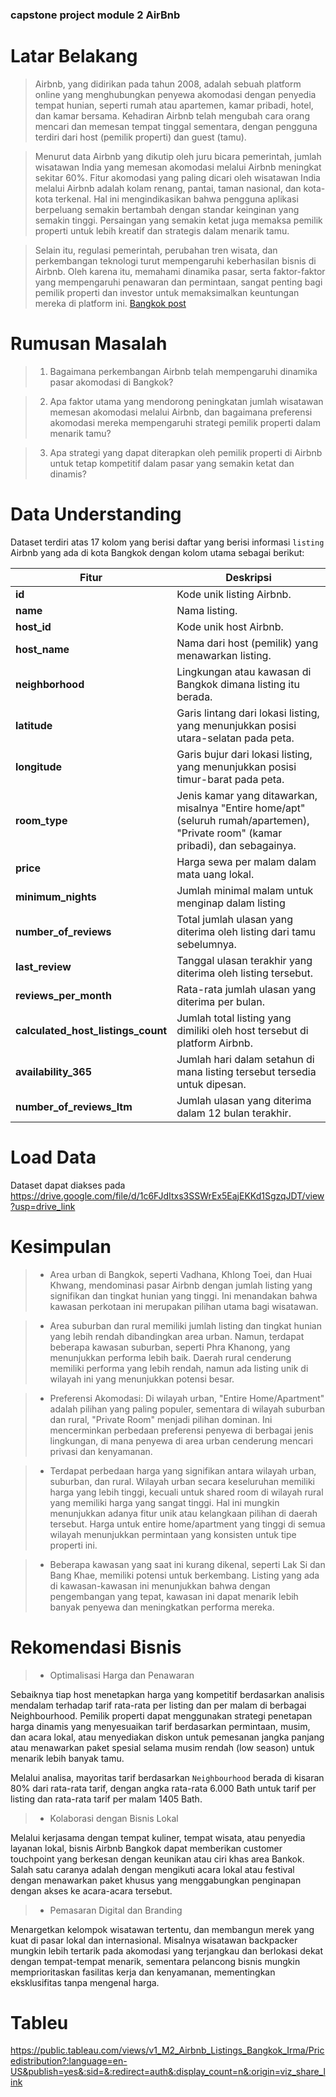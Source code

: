 ### capstone project module 2 AirBnb

# **Latar Belakang**

> Airbnb, yang didirikan pada tahun 2008, adalah sebuah platform online yang menghubungkan penyewa akomodasi dengan penyedia tempat hunian, seperti rumah atau apartemen, kamar pribadi, hotel, dan kamar bersama. Kehadiran Airbnb telah mengubah cara orang mencari dan memesan tempat tinggal sementara, dengan pengguna terdiri dari host (pemilik properti) dan guest (tamu).

> Menurut data Airbnb yang dikutip oleh juru bicara pemerintah, jumlah wisatawan India yang memesan akomodasi melalui Airbnb meningkat sekitar 60%. Fitur akomodasi yang paling dicari oleh wisatawan India melalui Airbnb adalah kolam renang, pantai, taman nasional, dan kota-kota terkenal. Hal ini mengindikasikan bahwa pengguna aplikasi berpeluang semakin bertambah dengan standar keinginan yang semakin tinggi. Persaingan yang semakin ketat juga memaksa pemilik properti untuk lebih kreatif dan strategis dalam menarik tamu.

> Selain itu, regulasi pemerintah, perubahan tren wisata, dan perkembangan teknologi turut mempengaruhi keberhasilan bisnis di Airbnb. Oleh karena itu, memahami dinamika pasar, serta faktor-faktor yang mempengaruhi penawaran dan permintaan, sangat penting bagi pemilik properti dan investor untuk memaksimalkan keuntungan mereka di platform ini.
[Bangkok post](https://www.bangkokpost.com/business/general/2803770/indians-airbnb-bookings-in-thailand-soar)

# **Rumusan Masalah**

>1.  Bagaimana perkembangan Airbnb telah mempengaruhi dinamika pasar akomodasi di Bangkok?

>2. Apa faktor utama yang mendorong peningkatan jumlah wisatawan memesan akomodasi melalui Airbnb, dan bagaimana preferensi akomodasi mereka mempengaruhi strategi pemilik properti dalam menarik tamu?

>3. Apa strategi yang dapat diterapkan oleh pemilik properti di Airbnb untuk tetap kompetitif dalam pasar yang semakin ketat dan dinamis?

# **Data Understanding**
Dataset terdiri atas 17 kolom yang berisi daftar yang berisi informasi `listing` Airbnb yang ada di kota Bangkok dengan kolom utama sebagai berikut:

| **Fitur**                          | **Deskripsi**                            |
|------------------------------------|------------------------------------------|
| **id**                             | Kode unik listing Airbnb.|
| **name**                           | Nama listing.|
| **host_id**                        | Kode unik host Airbnb.                 |
| **host_name**                      | Nama dari host (pemilik) yang menawarkan listing.                     |
| **neighborhood**                   | Lingkungan atau kawasan di Bangkok dimana listing itu berada. |
| **latitude**                       | Garis lintang dari lokasi listing, yang menunjukkan posisi utara-selatan pada peta.                              |
| **longitude**                      | Garis bujur dari lokasi listing, yang menunjukkan posisi timur-barat pada peta.                               |
| **room_type**                      | Jenis kamar yang ditawarkan, misalnya "Entire home/apt" (seluruh rumah/apartemen), "Private room" (kamar pribadi), dan sebagainya. |
| **price**                          | Harga sewa per malam dalam mata uang lokal.|
| **minimum_nights**                 | Jumlah minimal malam untuk menginap dalam listing |
| **number_of_reviews**              | Total jumlah ulasan yang diterima oleh listing dari tamu sebelumnya. |
| **last_review**                    | Tanggal ulasan terakhir yang diterima oleh listing tersebut. |
|**reviews_per_month** | Rata-rata jumlah ulasan yang diterima per bulan.|
| **calculated_host_listings_count** | Jumlah total listing yang dimiliki oleh host tersebut di platform Airbnb.|
| **availability_365**               |  Jumlah hari dalam setahun di mana listing tersebut tersedia untuk dipesan.|
| **number_of_reviews_ltm**          | Jumlah ulasan yang diterima dalam 12 bulan terakhir. |

# **Load Data**
Dataset dapat diakses pada https://drive.google.com/file/d/1c6FJdItxs3SSWrEx5EajEKKd1SgzqJDT/view?usp=drive_link

# **Kesimpulan**
>- Area urban di Bangkok, seperti Vadhana, Khlong Toei, dan Huai Khwang, mendominasi pasar Airbnb dengan jumlah listing yang signifikan dan tingkat hunian yang tinggi. Ini menandakan bahwa kawasan perkotaan ini merupakan pilihan utama bagi wisatawan.

>- Area suburban dan rural memiliki jumlah listing dan tingkat hunian yang lebih rendah dibandingkan area urban. Namun, terdapat beberapa kawasan suburban, seperti Phra Khanong, yang menunjukkan performa lebih baik. Daerah rural cenderung memiliki performa yang lebih rendah, namun ada listing unik di wilayah ini yang menunjukkan potensi besar.

>- Preferensi Akomodasi: Di wilayah urban, "Entire Home/Apartment" adalah pilihan yang paling populer, sementara di wilayah suburban dan rural, "Private Room" menjadi pilihan dominan. Ini mencerminkan perbedaan preferensi penyewa di berbagai jenis lingkungan, di mana penyewa di area urban cenderung mencari privasi dan kenyamanan.

>- Terdapat perbedaan harga yang signifikan antara wilayah urban, suburban, dan rural. Wilayah urban secara keseluruhan memiliki harga yang lebih tinggi, kecuali untuk shared room di wilayah rural yang memiliki harga yang sangat tinggi. Hal ini mungkin menunjukkan adanya fitur unik atau kelangkaan pilihan di daerah tersebut. Harga untuk entire home/apartment yang tinggi di semua wilayah menunjukkan permintaan yang konsisten untuk tipe properti ini.

>- Beberapa kawasan yang saat ini kurang dikenal, seperti Lak Si dan Bang Khae, memiliki potensi untuk berkembang. Listing yang ada di kawasan-kawasan ini menunjukkan bahwa dengan pengembangan yang tepat, kawasan ini dapat menarik lebih banyak penyewa dan meningkatkan performa mereka.

# **Rekomendasi Bisnis**
>- Optimalisasi Harga dan Penawaran

Sebaiknya tiap host menetapkan harga yang kompetitif berdasarkan analisis mendalam terhadap tarif rata-rata per listing dan per malam di berbagai Neighbourhood. Pemilik properti dapat menggunakan strategi penetapan harga dinamis yang menyesuaikan tarif berdasarkan permintaan, musim, dan acara lokal, atau menyediakan diskon untuk pemesanan jangka panjang atau menawarkan paket spesial selama musim rendah (low season) untuk menarik lebih banyak tamu. 

Melalui analisa, mayoritas tarif berdasarkan `Neighbourhood` berada di kisaran 80% dari rata-rata tarif, dengan angka rata-rata 6.000 Bath untuk tarif per listing dan rata-rata tarif per malam 1405 Bath. 

>- Kolaborasi dengan Bisnis Lokal

Melalui kerjasama dengan tempat kuliner, tempat wisata, atau penyedia layanan lokal, bisnis Airbnb Bangkok dapat memberikan customer touchpoint yang berkesan dengan keunikan atau ciri khas area Bankok. Salah satu caranya adalah dengan mengikuti acara lokal atau festival dengan menawarkan paket khusus yang menggabungkan penginapan dengan akses ke acara-acara tersebut.
    
>- Pemasaran Digital dan Branding

Menargetkan kelompok wisatawan tertentu, dan membangun merek yang kuat di pasar lokal dan internasional. Misalnya wisatawan backpacker mungkin lebih tertarik pada akomodasi yang terjangkau dan berlokasi dekat dengan tempat-tempat menarik, sementara pelancong bisnis mungkin memprioritaskan fasilitas kerja dan kenyamanan, mementingkan eksklusifitas tanpa mengenal harga.

# **Tableu**
https://public.tableau.com/views/v1_M2_Airbnb_Listings_Bangkok_Irma/Pricedistribution?:language=en-US&publish=yes&:sid=&:redirect=auth&:display_count=n&:origin=viz_share_link


